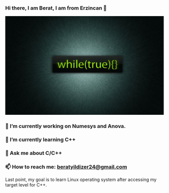 ### Hi there, I am Berat, I am from Erzincan 👋
![Design and Development](https://github.com/beratyildizer/beratyildizer/blob/main/zrGK5y.png)
### 🔭 I’m currently working on Numesys and Anova.
### 🌱 I’m currently learning C++
### 💬 Ask me about C/C++
### 📫 How to reach me: beratyildizer24@gmail.com
Last point, my goal is to learn Linux operating system after accessing my target level for C++.

<!--
**beratyildizer/beratyildizer** is a ✨ _special_ ✨ repository because its `README.md` (this file) appears on your GitHub profile.

Here are some ideas to get you started:

- 🔭 I’m currently working on Numesys
- 🌱 I’m currently learning C++
- 💬 Ask me about C and C++
- 📫 How to reach me: beratyildizer24@gmail.com
-->
